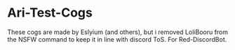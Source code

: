 # Ari-Test-Cogs
These cogs are made by Eslyium (and others), but i removed LoliBooru from the NSFW command to keep it in line with discord ToS.
For Red-DiscordBot.